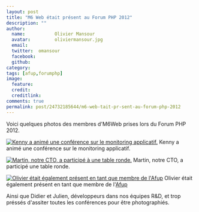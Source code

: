 ```yaml
---
layout: post
title: "M6 Web était présent au Forum PHP 2012"
description: ""
author:
  name:           Olivier Mansour
  avatar:         oliviermansour.jpg
  email:          
  twitter:  omansour      
  facebook:       
  github:    
category: 
tags: [afup,forumphp]
image:
  feature: 
  credit: 
  creditlink: 
comments: true  
permalink: post/24732185644/m6-web-tait-pr-sent-au-forum-php-2012
---
```


Voici quelques photos des membres d'M6Web prises lors du Forum PHP 2012.



[![Kenny a animé une conférence sur le monitoring applicatif.](http://img.over-blog-kiwi.com/0/00/30/83/201206/ob_7c590afa39a0c071d6a2487080656173_7167184617-2c5848e812.jpg)](http://img.over-blog-kiwi.com/0/00/30/83/201206/ob_7c590afa39a0c071d6a2487080656173_7167184617-2c5848e812.jpg)
Kenny a animé une conférence sur le monitoring applicatif.


[![Martin, notre CTO, a participé à une table ronde.](http://img.over-blog-kiwi.com/0/00/30/83/201206/ob_f07fdd1e57ce58069819196c7c73c6ee_7352395374-dc589d5eb7.jpg)](http://img.over-blog-kiwi.com/0/00/30/83/201206/ob_f07fdd1e57ce58069819196c7c73c6ee_7352395374-dc589d5eb7.jpg)
Martin, notre CTO, a participé une table ronde.


[![Olivier était également présent en tant que membre de l'<a href='http://www.afup.org' title="Site de l'afup">Afup</a>](http://img.over-blog-kiwi.com/0/00/30/83/201206/ob_57563e4efd2cadece47581af6e5ffa29_7167137063-9c08347e66.jpg)](http://img.over-blog-kiwi.com/0/00/30/83/201206/ob_57563e4efd2cadece47581af6e5ffa29_7167137063-9c08347e66.jpg)
Olivier était également présent en tant que membre de l'[Afup](http://www.afup.org "Site de l'afup")


Ainsi que Didier et Julien, développeurs dans nos équipes R&D, et trop préssés d'assiter toutes les conférences pour être photographiés.



